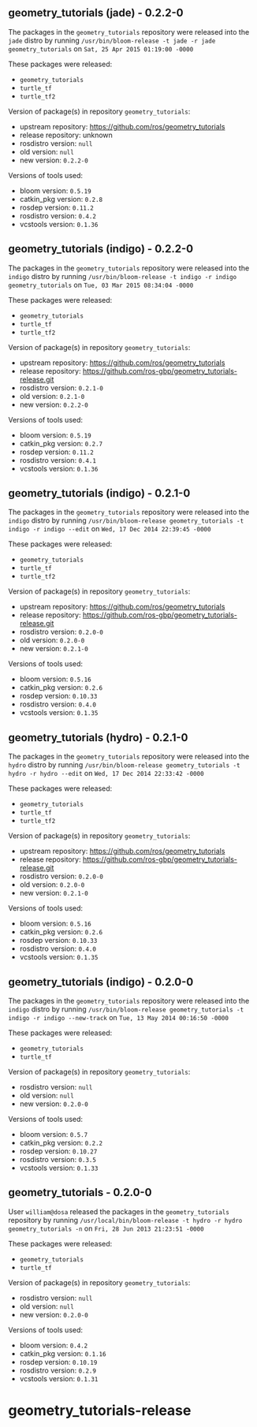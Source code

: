 ## geometry_tutorials (jade) - 0.2.2-0

The packages in the `geometry_tutorials` repository were released into the `jade` distro by running `/usr/bin/bloom-release -t jade -r jade geometry_tutorials` on `Sat, 25 Apr 2015 01:19:00 -0000`

These packages were released:
- `geometry_tutorials`
- `turtle_tf`
- `turtle_tf2`

Version of package(s) in repository `geometry_tutorials`:
- upstream repository: https://github.com/ros/geometry_tutorials
- release repository: unknown
- rosdistro version: `null`
- old version: `null`
- new version: `0.2.2-0`

Versions of tools used:
- bloom version: `0.5.19`
- catkin_pkg version: `0.2.8`
- rosdep version: `0.11.2`
- rosdistro version: `0.4.2`
- vcstools version: `0.1.36`


## geometry_tutorials (indigo) - 0.2.2-0

The packages in the `geometry_tutorials` repository were released into the `indigo` distro by running `/usr/bin/bloom-release -t indigo -r indigo geometry_tutorials` on `Tue, 03 Mar 2015 08:34:04 -0000`

These packages were released:
- `geometry_tutorials`
- `turtle_tf`
- `turtle_tf2`

Version of package(s) in repository `geometry_tutorials`:
- upstream repository: https://github.com/ros/geometry_tutorials
- release repository: https://github.com/ros-gbp/geometry_tutorials-release.git
- rosdistro version: `0.2.1-0`
- old version: `0.2.1-0`
- new version: `0.2.2-0`

Versions of tools used:
- bloom version: `0.5.19`
- catkin_pkg version: `0.2.7`
- rosdep version: `0.11.2`
- rosdistro version: `0.4.1`
- vcstools version: `0.1.36`


## geometry_tutorials (indigo) - 0.2.1-0

The packages in the `geometry_tutorials` repository were released into the `indigo` distro by running `/usr/bin/bloom-release geometry_tutorials -t indigo -r indigo --edit` on `Wed, 17 Dec 2014 22:39:45 -0000`

These packages were released:
- `geometry_tutorials`
- `turtle_tf`
- `turtle_tf2`

Version of package(s) in repository `geometry_tutorials`:
- upstream repository: https://github.com/ros/geometry_tutorials
- release repository: https://github.com/ros-gbp/geometry_tutorials-release.git
- rosdistro version: `0.2.0-0`
- old version: `0.2.0-0`
- new version: `0.2.1-0`

Versions of tools used:
- bloom version: `0.5.16`
- catkin_pkg version: `0.2.6`
- rosdep version: `0.10.33`
- rosdistro version: `0.4.0`
- vcstools version: `0.1.35`


## geometry_tutorials (hydro) - 0.2.1-0

The packages in the `geometry_tutorials` repository were released into the `hydro` distro by running `/usr/bin/bloom-release geometry_tutorials -t hydro -r hydro --edit` on `Wed, 17 Dec 2014 22:33:42 -0000`

These packages were released:
- `geometry_tutorials`
- `turtle_tf`
- `turtle_tf2`

Version of package(s) in repository `geometry_tutorials`:
- upstream repository: https://github.com/ros/geometry_tutorials
- release repository: https://github.com/ros-gbp/geometry_tutorials-release.git
- rosdistro version: `0.2.0-0`
- old version: `0.2.0-0`
- new version: `0.2.1-0`

Versions of tools used:
- bloom version: `0.5.16`
- catkin_pkg version: `0.2.6`
- rosdep version: `0.10.33`
- rosdistro version: `0.4.0`
- vcstools version: `0.1.35`


## geometry_tutorials (indigo) - 0.2.0-0

The packages in the `geometry_tutorials` repository were released into the `indigo` distro by running `/usr/bin/bloom-release geometry_tutorials -t indigo -r indigo --new-track` on `Tue, 13 May 2014 00:16:50 -0000`

These packages were released:
- `geometry_tutorials`
- `turtle_tf`

Version of package(s) in repository `geometry_tutorials`:
- rosdistro version: `null`
- old version: `null`
- new version: `0.2.0-0`

Versions of tools used:
- bloom version: `0.5.7`
- catkin_pkg version: `0.2.2`
- rosdep version: `0.10.27`
- rosdistro version: `0.3.5`
- vcstools version: `0.1.33`


## geometry_tutorials - 0.2.0-0

User `william@dosa` released the packages in the `geometry_tutorials` repository by running `/usr/local/bin/bloom-release -t hydro -r hydro geometry_tutorials -n` on `Fri, 28 Jun 2013 21:23:51 -0000`

These packages were released:
- `geometry_tutorials`
- `turtle_tf`

Version of package(s) in repository `geometry_tutorials`:
- rosdistro version: `null`
- old version: `null`
- new version: `0.2.0-0`

Versions of tools used:
- bloom version: `0.4.2`
- catkin_pkg version: `0.1.16`
- rosdep version: `0.10.19`
- rosdistro version: `0.2.9`
- vcstools version: `0.1.31`


geometry_tutorials-release
==========================
